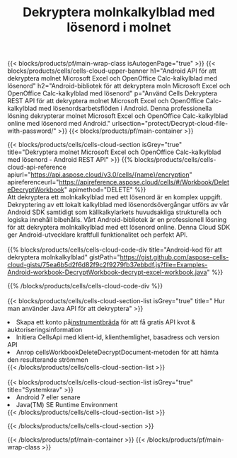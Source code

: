 ﻿---
title:  Dekryptera molnkalkylblad med lösenord i molnet
description:  Cloud API och SDK för Microsoft Excel & OpenOffice Calc dekryptera med lösenord på molnfiler. Dekryptera molnkalkylblad med Cells Cloud API. SDK stöder olika utvecklingsspråk. De inkluderar Android, C#, Go, Java, NodeJS, Perl, PHP, Python, Ruby och swift.
url: /sv/android/protect/decrypt-cloud-file-with-password/
---
{{< blocks/products/pf/main-wrap-class isAutogenPage="true" >}}
{{< blocks/products/cells/cells-cloud-upper-banner h1="Android API för att dekryptera molnet Microsoft Excel och OpenOffice Calc-kalkylblad med lösenord" h2="Android-bibliotek för att dekryptera moln Microsoft Excel och OpenOffice Calc-kalkylblad med lösenord" p="Använd Cells Dekryptera REST API för att dekryptera molnet Microsoft Excel och OpenOffice Calc-kalkylblad med lösenordsarbetsflöden i Android. Denna professionella lösning dekrypterar molnet Microsoft Excel och OpenOffice Calc-kalkylblad online med lösenord med Android." urlsection="protect/Decrypt-cloud-file-with-password/" >}}
{{< blocks/products/pf/main-container >}}

{{< blocks/products/cells/cells-cloud-section isGrey="true" title="Dekryptera molnet Microsoft Excel och OpenOffice Calc-kalkylblad med lösenord - Android REST API" >}}
{{% blocks/products/cells/cells-cloud-api-reference apiurl="https://api.aspose.cloud/v3.0/cells/{name}/encryption" apireferenceurl="https://apireference.aspose.cloud/cells/#/Workbook/DeleteDecryptWorkbook" apimethod="DELETE" %}}
<br/>
Att dekryptera ett molnkalkylblad med ett lösenord är en komplex uppgift. Dekryptering av ett lokalt kalkylblad med lösenordsövergångar utförs av vår Android SDK samtidigt som källkalkylarkets huvudsakliga strukturella och logiska innehåll bibehålls. Vårt Android-bibliotek är en professionell lösning för att dekryptera molnkalkylblad med ett lösenord online. Denna Cloud SDK ger Android-utvecklare kraftfull funktionalitet och perfekt API.
<br/>
<br/>
{{% blocks/products/cells/cells-cloud-code-div title="Android-kod för att dekryptera molnkalkylblad" gistPath="https://gist.github.com/aspose-cells-cloud-gists/75ea6b5d2f6d82f9c2f9279fb37ebbdf.js?file=Examples-Android-workbook-DecryptWorkbook-decrypt-excel-workbook.java" %}}
  
{{% /blocks/products/cells/cells-cloud-code-div %}}
<br/>
<br/>
{{< blocks/products/cells/cells-cloud-section-list isGrey="true" title=" Hur man använder Java API för att dekryptera" >}}
<li> Skapa ett konto på<a href="https://dashboard.aspose.cloud/">instrumentbräda</a> för att få gratis API kvot & auktoriseringsinformation</li>
<li>Initiera CellsApi med klient-id, klienthemlighet, basadress och version API</li>
<li>Anrop cellsWorkbookDeleteDecryptDocument-metoden för att hämta den resulterande strömmen</li>
{{< /blocks/products/cells/cells-cloud-section-list >}}
<br/>
<br/>
{{< blocks/products/cells/cells-cloud-section-list isGrey="true" title="Systemkrav" >}}
<li>Android 7 eller senare</li>
<li>Java(TM) SE Runtime Environment</li>
{{< /blocks/products/cells/cells-cloud-section-list >}}

{{< /blocks/products/cells/cells-cloud-section >}}

{{< /blocks/products/pf/main-container >}}
{{< /blocks/products/pf/main-wrap-class >}}

